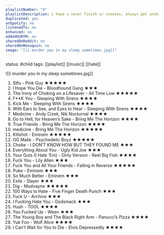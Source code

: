 ```yaml
---
playlistNumber: "9"
playlistDescription: i hope u never finish ur sneezes, always get unskippable youtube ads, and get popcorn kernel stuck on ur teeth forever.
duplicated: yes
onSpotify: no
listenedTo: no
enhanced: no
addedOnRYM: no
sharedOnReddit: no
sharedOnMonoquin: no
image: "[[i murder you in my sleep sometimes.jpg]]"
---
```

status: #child 
tags: [[playlist]] [[music]] [[hate]]

![[i murder you in my sleep sometimes.jpg]]


1. Stfu - Pink Guy ★★★★★
2. I Hope You Die - Bloodhound Gang ★★★
3. The Irony of Choking on a Lifesaver - All Time Low ★★★★★
4. F**K You - Sleeping With Sirens ★★★★
5. Kick Me - Sleeping With Sirens ★★★★
6. With Ears to See, and Eyes to Hear - Sleeping With Sirens ★★★★
7. Medicine - Andy Cizek, Nik Nocturnal ★★★★
8. Go to Hell, for Heaven’s Sake - Bring Me The Horizon ★★★★
9. True Friends - Bring Me The Horizon ★★★★
10. medicine - Bring Me The Horizon ★★★★★
11. Killshot - Eminem ★★★★★
12. OG Makk - Psychedelic Boyz ★★★★★
13. Choke - I DON’T KNOW HOW BUT THEY FOUND ME ★★★
14. Everything About You - Ugly Kid Joe ★★★
15. Your Guts (I Hate ‘Em) - Dirty Version - Reel Big Fish ★★★★
16. Fuck You - Lily Allen ★★★
17. Fuck You and All Your Friends - Falling in Reverse ★★★★★ 
18. Puke - Eminem ★★★
19. So Much Better - Eminem ★★★
20. Exile - Slayer ★★★
21. Dig - Mudvayne ★★★★★
22. 100 Ways to Hate - Five Finger Death Punch ★★★
23. Fuck U - Archive ★★★
24. I Fucking Hate You - Godsmack ★★★
25. Hush - TOOL ★★★★
26. You Fucked Up - Ween ★★★
27. The Young Boy and The Black Right Arm - Panucci’s Pizza ★★★★    
28. Yuk Foo - Wolf Alice ★★★★
29. I Can’t Wait for You to Die - Elvis Depressedly ★★★★
